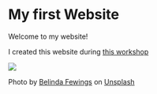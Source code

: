 # My first Website

Welcome to my website! 

I created this website during [this workshop](https://r-rse-git-github-zero2hero.netlify.app/)

![](belinda-fewings-6wAGwpsXHE0-unsplash.jpg)

Photo by <a href="https://unsplash.com/@bel2000a?utm_source=unsplash&utm_medium=referral&utm_content=creditCopyText">Belinda Fewings</a> on <a href="https://unsplash.com/photos/6wAGwpsXHE0?utm_source=unsplash&utm_medium=referral&utm_content=creditCopyText">Unsplash</a>


